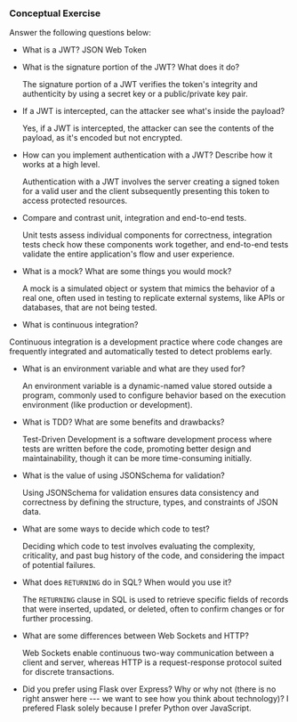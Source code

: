 ### Conceptual Exercise

Answer the following questions below:

- What is a JWT?
  JSON Web Token
- What is the signature portion of the JWT? What does it do?

  The signature portion of a JWT verifies the token's integrity and authenticity by using a secret key or a public/private key pair.

- If a JWT is intercepted, can the attacker see what's inside the payload?

  Yes, if a JWT is intercepted, the attacker can see the contents of the payload, as it's encoded but not encrypted.

- How can you implement authentication with a JWT? Describe how it works at a high level.

  Authentication with a JWT involves the server creating a signed token for a valid user and the client subsequently presenting this token to access protected resources.

- Compare and contrast unit, integration and end-to-end tests.

  Unit tests assess individual components for correctness, integration tests check how these components work together, and end-to-end tests validate the entire application's flow and user experience.

- What is a mock? What are some things you would mock?

  A mock is a simulated object or system that mimics the behavior of a real one, often used in testing to replicate external systems, like APIs or databases, that are not being tested.

- What is continuous integration?

Continuous integration is a development practice where code changes are frequently integrated and automatically tested to detect problems early.

- What is an environment variable and what are they used for?

  An environment variable is a dynamic-named value stored outside a program, commonly used to configure behavior based on the execution environment (like production or development).

- What is TDD? What are some benefits and drawbacks?

  Test-Driven Development is a software development process where tests are written before the code, promoting better design and maintainability, though it can be more time-consuming initially.

- What is the value of using JSONSchema for validation?

  Using JSONSchema for validation ensures data consistency and correctness by defining the structure, types, and constraints of JSON data.

- What are some ways to decide which code to test?

  Deciding which code to test involves evaluating the complexity, criticality, and past bug history of the code, and considering the impact of potential failures.

- What does `RETURNING` do in SQL? When would you use it?

  The `RETURNING` clause in SQL is used to retrieve specific fields of records that were inserted, updated, or deleted, often to confirm changes or for further processing.

- What are some differences between Web Sockets and HTTP?

  Web Sockets enable continuous two-way communication between a client and server, whereas HTTP is a request-response protocol suited for discrete transactions.

- Did you prefer using Flask over Express? Why or why not (there is no right
  answer here --- we want to see how you think about technology)?
  I prefered Flask solely because I prefer Python over JavaScript.
